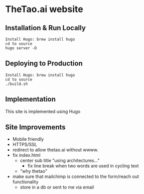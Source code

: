 # TheTao.ai website

## Installation & Run Locally

```
Install Hugo: brew install hugo
cd to source
hugo server -D
```

## Deploying to Production

```
Install Hugo: brew install hugo
cd to source
./build.sh
```

## Implementation

This site is implemented using Hugo

## Site Improvements

- Mobile friendly
- HTTPS/SSL
- redirect to allow thetao.ai without wwww.
- fix index.html
    - center sub title "using architectures..."
        - fix line break when two words are used in cycling text
    - "why thetao"
- make sure that mailchimp is connected to the form/reach out functionality
    - store in a db or sent to me via email
